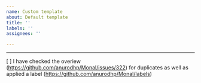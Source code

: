 ```yaml
---
name: Custom template
about: Default template
title: ''
labels: ''
assignees: ''

---
```


___________________________________
[ ] I have checked the overiew (https://github.com/anurodhp/Monal/issues/322) for duplicates as well as applied a label (https://github.com/anurodhp/Monal/labels)
